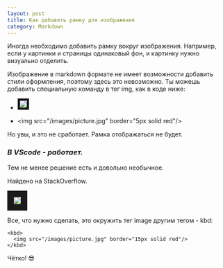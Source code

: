 ```yaml
---
layout: post
title: Как добавить рамку для изображения
category: Markdown
---
```



Иногда необходимо добавить рамку вокруг изображения. Например, если у картинки и страницы одинаковый фон, и картинку нужно визуально отделить.

Изображение в markdown формате не имеет возможности добавить стили оформления, поэтому здесь это невозможно. Ты можешь добавить специальную команду в тег img, как в коде ниже:

- <img src="/images/picture.jpg" border="5px solid red"/>

- \<img src="/images/picture.jpg" border="5px solid red"/>

Но увы, и это не сработает. Рамка отображаться не будет.

### ***В VScode - работает.***

Тем не менее решение есть и довольно необычное. 

Найдено на StackOverflow. 

<kbd>
  <img src="/images/picture.jpg" border="15px solid red"/>
</kbd>

Все, что нужно сделать, это окружить тег image другим тегом - kbd:
```
<kbd>
  <img src="/images/picture.jpg" border="15px solid red"/>
</kbd>
```
Чётко! 😎


